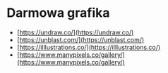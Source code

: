 # Darmowa grafika

* [https://undraw.co/](https://undraw.co/)
* [https://unblast.com/](https://unblast.com/)
* [https://illlustrations.co/](https://illlustrations.co/)
* [https://www.manypixels.co/gallery/](https://www.manypixels.co/gallery/)

